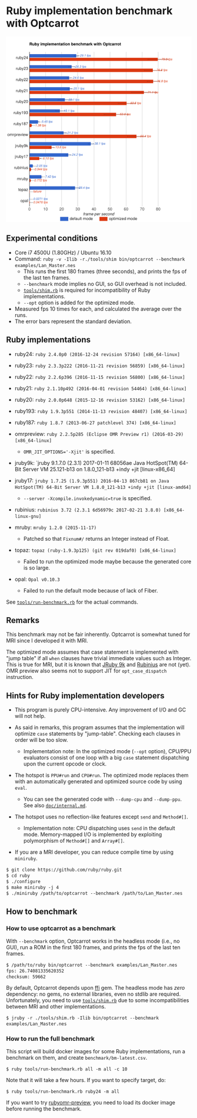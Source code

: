 # Ruby implementation benchmark with Optcarrot

![benchmark chart](benchmark-optimized.png)

## Experimental conditions

* Core i7 4500U (1.80GHz) / Ubuntu 16.10
* Command: `ruby -v -Ilib -r./tools/shim bin/optcarrot --benchmark examples/Lan_Master.nes`
  * This runs the first 180 frames (three seconds), and prints the fps of the last ten frames.
  * `--benchmark` mode implies no GUI, so GUI overhead is not included. 
  * [`tools/shim.rb`](../tools/shim.rb) is required for incompatibility of Ruby implementations.
  * `--opt` option is added for the optimized mode.
* Measured fps 10 times for each, and calculated the average over the runs.
* The error bars represent the standard deviation.

## Ruby implementations

* ruby24: `ruby 2.4.0p0 (2016-12-24 revision 57164) [x86_64-linux]`
* ruby23: `ruby 2.3.3p222 (2016-11-21 revision 56859) [x86_64-linux]`
* ruby22: `ruby 2.2.6p396 (2016-11-15 revision 56800) [x86_64-linux]`
* ruby21: `ruby 2.1.10p492 (2016-04-01 revision 54464) [x86_64-linux]`
* ruby20: `ruby 2.0.0p648 (2015-12-16 revision 53162) [x86_64-linux]`
* ruby193: `ruby 1.9.3p551 (2014-11-13 revision 48407) [x86_64-linux]`
* ruby187: `ruby 1.8.7 (2013-06-27 patchlevel 374) [x86_64-linux]`

* omrpreview: `ruby 2.2.5p285 (Eclipse OMR Preview r1) (2016-03-29) [x86_64-linux]`
  * `OMR_JIT_OPTIONS='-Xjit'` is specified.

* jruby9k: `jruby 9.1.7.0 (2.3.1) 2017-01-11 68056ae Java HotSpot(TM) 64-Bit Server VM 25.121-b13 on 1.8.0_121-b13 +indy +jit [linux-x86_64]

* jruby17: `jruby 1.7.25 (1.9.3p551) 2016-04-13 867cb81 on Java HotSpot(TM) 64-Bit Server VM 1.8.0_121-b13 +indy +jit [linux-amd64]`
  * `--server -Xcompile.invokedynamic=true` is specified.

* rubinius: `rubinius 3.72 (2.3.1 6d56979c 2017-02-21 3.8.0) [x86_64-linux-gnu]`

* mruby: `mruby 1.2.0 (2015-11-17)`
  * Patched so that `Fixnum#/` returns an Integer instead of Float.

* topaz: `topaz (ruby-1.9.3p125) (git rev 019daf0) [x86_64-linux]`
  * Failed to run the optimized mode maybe because the generated core is so large.

* opal: `Opal v0.10.3`
  * Failed to run the default mode because of lack of Fiber.

See [`tools/run-benchmark.rb`](../tools/run-benchmark.rb) for the actual commands.

## Remarks

This benchmark may not be fair inherently.  Optcarrot is somewhat tuned for MRI since I developed it with MRI.

The optimized mode assumes that case statement is implemented with "jump table" if all `when` clauses have trivial immediate values such as Integer.  This is true for MRI, but it is known that [JRuby 9k](https://github.com/jruby/jruby/issues/3672) and [Rubinius](https://github.com/rubinius/rubinius-code/issues/2) are not (yet).  OMR preview also seems not to support JIT for `opt_case_dispatch` instruction.

## Hints for Ruby implementation developers

* This program is purely CPU-intensive.  Any improvement of I/O and GC will not help.

* As said in remarks, this program assumes that the implementation will optimize `case` statements by "jump-table".  Checking each clauses in order will be too slow.
  * Implementation note: In the optimized mode (`--opt` option), CPU/PPU evaluators consist of one loop with a big `case` statement dispatching upon the current opcode or clock.

* The hotspot is `PPU#run` and `CPU#run`.  The optimized mode replaces them with an automatically generated and optimized source code by using `eval`.
  * You can see the generated code with `--dump-cpu` and `--dump-ppu`.  See also [`doc/internal.md`](internal.md).

* The hotspot uses no reflection-like features except `send` and `Method#[]`.
  * Implementation note: CPU dispatching uses `send` in the default mode.  Memory-mapped I/O is implemented by exploiting polymorphism of `Method#[]` and `Array#[]`.

* If you are a MRI developer, you can reduce compile time by using `miniruby`.

~~~~
$ git clone https://github.com/ruby/ruby.git
$ cd ruby
$ ./configure
$ make miniruby -j 4
$ ./miniruby /path/to/optcarrot --benchmark /path/to/Lan_Master.nes
~~~~

## How to benchmark
### How to use optcarrot as a benchmark

With `--benchmark` option, Optcarrot works in the headless mode (i.e., no GUI), run a ROM in the first 180 frames, and prints the fps of the last ten frames.

    $ /path/to/ruby bin/optcarrot --benchmark examples/Lan_Master.nes
    fps: 26.74081335620352
    checksum: 59662

By default, Optcarrot depends upon [ffi][ffi] gem.  The headless mode has *zero* dependency: no gems, no external libraries, even no stdlib are required.  Unfortunately, you need to use [`tools/shim.rb`](../tools/shim.rb) due to some incompatibilities between MRI and other implementations.

    $ jruby -r ./tools/shim.rb -Ilib bin/optcarrot --benchmark examples/Lan_Master.nes

### How to run the full benchmark

This script will build docker images for some Ruby implementations, run a benchmark on them, and create `benchmark/bm-latest.csv`.

    $ ruby tools/run-benchmark.rb all -m all -c 10

Note that it will take a few hours.  If you want to specify target, do:

    $ ruby tools/run-benchmark.rb ruby24 -m all

If you want to try [rubyomr-preview][omr], you need to load its docker image before running the benchmark.

[ffi]: http://rubygems.org/gems/ffi
[omr]: https://github.com/rubyomr-preview/rubyomr-preview
